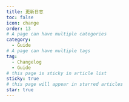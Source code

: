 ```yaml
---
title: 更新日志
toc: false
icon: change
order: 13
# A page can have multiple categories
category:
  - Guide
# A page can have multiple tags
tag:
  - Changelog
  - Guide
# this page is sticky in article list
sticky: true
# this page will appear in starred articles
star: true
---
```


<NaiveClient>
<Changelog />
</NaiveClient>

<script setup lang="ts">
import Changelog from "@Changelog";
</script>
